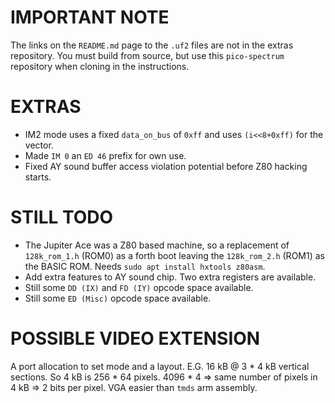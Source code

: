 IMPORTANT NOTE
=

The links on the `README.md` page to the `.uf2` files are not in the extras repository. You must build from source,
but use this `pico-spectrum` repository when cloning in the instructions.

EXTRAS
=

  * IM2 mode uses a fixed `data_on_bus` of `0xff` and uses `(i<<8+0xff)` for the vector.
  * Made `IM 0` an `ED 46` prefix for own use.
  * Fixed AY sound buffer access violation potential before Z80 hacking starts.

STILL TODO
=

  * The Jupiter Ace was a Z80 based machine, so a replacement of `128k_rom_1.h` (ROM0) as a forth boot leaving the `128k_rom_2.h` (ROM1) as the BASIC ROM. Needs `sudo apt install hxtools z80asm`.
  * Add extra features to AY sound chip. Two extra registers are available.
  * Still some `DD (IX)` and `FD (IY)` opcode space available.
  * Still some `ED (Misc)` opcode space available.

POSSIBLE VIDEO EXTENSION
=

A port allocation to set mode and a layout. E.G. 16 kB @ 3 * 4 kB vertical sections.
So 4 kB is 256 * 64 pixels. 4096 * 4 => same number of pixels in 4 kB => 2 bits per pixel.
VGA easier than `tmds` arm assembly.
